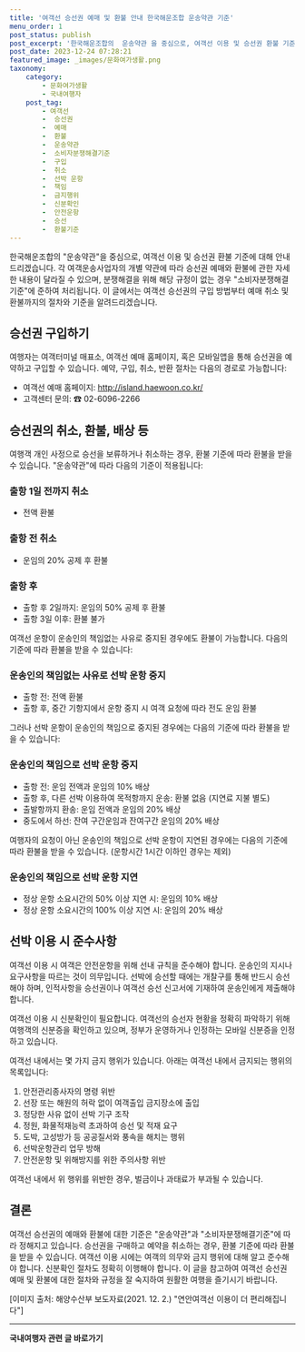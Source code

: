 ```yaml
---
title: '여객선 승선권 예매 및 환불 안내 한국해운조합 운송약관 기준'
menu_order: 1
post_status: publish
post_excerpt: '한국해운조합의  운송약관 을 중심으로, 여객선 이용 및 승선권 환불 기준에 대해 안내드리겠습니다. 각 여객운송사업자의 개별 약관에 따라 승선권 예매와 환불에 관한 자세한 내용이 달라질 수 있으며, 분쟁해결을 위해 해당 규정이 없는 경우  소비자분쟁해결기준 에 준하여 처리됩니다. 이 글에서는 여객선 승선권의 구입 방법부터 예매 취소 및 환불까지의 절차와 기준을 알려드리겠습니다.'
post_date: 2023-12-24 07:28:21
featured_image: _images/문화여가생활.png
taxonomy:
    category:
        - 문화여가생활
        - 국내여행자
    post_tag:
        - 여객선
        -  승선권
        -  예매
        -  환불
        -  운송약관
        -  소비자분쟁해결기준
        -  구입
        -  취소
        -  선박 운항
        -  책임
        -  금지행위
        -  신분확인
        -  안전운항
        -  승선
        -  환불기준
---
```



한국해운조합의 "운송약관"을 중심으로, 여객선 이용 및 승선권 환불 기준에 대해 안내드리겠습니다. 각 여객운송사업자의 개별 약관에 따라 승선권 예매와 환불에 관한 자세한 내용이 달라질 수 있으며, 분쟁해결을 위해 해당 규정이 없는 경우 "소비자분쟁해결기준"에 준하여 처리됩니다. 이 글에서는 여객선 승선권의 구입 방법부터 예매 취소 및 환불까지의 절차와 기준을 알려드리겠습니다.

## 승선권 구입하기

여행자는 여객터미널 매표소, 여객선 예매 홈페이지, 혹은 모바일앱을 통해 승선권을 예약하고 구입할 수 있습니다. 예약, 구입, 취소, 반환 절차는 다음의 경로로 가능합니다:

- 여객선 예매 홈페이지: http://island.haewoon.co.kr/
- 고객센터 문의: ☎ 02-6096-2266

## 승선권의 취소, 환불, 배상 등

여행객 개인 사정으로 승선을 보류하거나 취소하는 경우, 환불 기준에 따라 환불을 받을 수 있습니다. "운송약관"에 따라 다음의 기준이 적용됩니다:

### 출항 1일 전까지 취소

- 전액 환불

### 출항 전 취소

- 운임의 20% 공제 후 환불

### 출항 후

- 출항 후 2일까지: 운임의 50% 공제 후 환불
- 출항 3일 이후: 환불 불가

여객선 운항이 운송인의 책임없는 사유로 중지된 경우에도 환불이 가능합니다. 다음의 기준에 따라 환불을 받을 수 있습니다:

### 운송인의 책임없는 사유로 선박 운항 중지

- 출항 전: 전액 환불
- 출항 후, 중간 기항지에서 운항 중지 시 여객 요청에 따라 전도 운임 환불

그러나 선박 운항이 운송인의 책임으로 중지된 경우에는 다음의 기준에 따라 환불을 받을 수 있습니다:

### 운송인의 책임으로 선박 운항 중지

- 출항 전: 운임 전액과 운임의 10% 배상
- 출항 후, 다른 선박 이용하여 목적항까지 운송: 환불 없음 (지연료 지불 별도)
- 출발항까지 환송: 운임 전액과 운임의 20% 배상
- 중도에서 하선: 잔여 구간운임과 잔여구간 운임의 20% 배상

여행자의 요청이 아닌 운송인의 책임으로 선박 운항이 지연된 경우에는 다음의 기준에 따라 환불을 받을 수 있습니다. (운항시간 1시간 이하인 경우는 제외)

### 운송인의 책임으로 선박 운항 지연

- 정상 운항 소요시간의 50% 이상 지연 시: 운임의 10% 배상
- 정상 운항 소요시간의 100% 이상 지연 시: 운임의 20% 배상

## 선박 이용 시 준수사항

여객선 이용 시 여객은 안전운항을 위해 선내 규칙을 준수해야 합니다. 운송인의 지시나 요구사항을 따르는 것이 의무입니다. 선박에 승선할 때에는 개찰구를 통해 반드시 승선해야 하며, 인적사항을 승선권이나 여객선 승선 신고서에 기재하여 운송인에게 제출해야 합니다.

여객선 이용 시 신분확인이 필요합니다. 여객선의 승선자 현황을 정확히 파악하기 위해 여행객의 신분증을 확인하고 있으며, 정부가 운영하거나 인정하는 모바일 신분증을 인정하고 있습니다.

여객선 내에서는 몇 가지 금지 행위가 있습니다. 아래는 여객선 내에서 금지되는 행위의 목록입니다:

1. 안전관리종사자의 명령 위반
2. 선장 또는 해원의 허락 없이 여객출입 금지장소에 출입
3. 정당한 사유 없이 선박 기구 조작
4. 정원, 화물적재능력 초과하여 승선 및 적재 요구
5. 도박, 고성방가 등 공공질서와 풍속을 해치는 행위
6. 선박운항관리 업무 방해
7. 안전운항 및 위해방지를 위한 주의사항 위반

여객선 내에서 위 행위를 위반한 경우, 벌금이나 과태료가 부과될 수 있습니다.

## 결론

여객선 승선권의 예매와 환불에 대한 기준은 "운송약관"과 "소비자분쟁해결기준"에 따라 정해지고 있습니다. 승선권을 구매하고 예약을 취소하는 경우, 환불 기준에 따라 환불을 받을 수 있습니다. 여객선 이용 시에는 여객의 의무와 금지 행위에 대해 알고 준수해야 합니다. 신분확인 절차도 정확히 이행해야 합니다. 이 글을 참고하여 여객선 승선권 예매 및 환불에 대한 절차와 규정을 잘 숙지하여 원활한 여행을 즐기시기 바랍니다.

[이미지 출처: 해양수산부 보도자료(2021. 12. 2.) "연안여객선 이용이 더 편리해집니다"]
<!-- wp:separator -->
<hr class="wp-block-separator has-alpha-channel-opacity"/>
<!-- /wp:separator -->

<!-- wp:group {"backgroundColor":"base","layout":{"type":"constrained"}} -->
<div class="wp-block-group has-base-background-color has-background"><!-- wp:paragraph {"align":"center","fontSize":"medium"} -->
<p class="has-text-align-center has-large-font-size"><strong>국내여행자 관련 글 바로가기</strong></p>
<!-- /wp:paragraph -->


<!-- wp:latest-posts
{"categories":[{"id":15374,"count":19,"description":"","link":"https://uknowlaw.com/category/%ea%b5%ad%eb%82%b4%ec%97%ac%ed%96%89%ec%9e%90/","name":"국내여행자","slug":"국내여행자","taxonomy":"category","parent":0,"meta":[],"_links":{"self":[{"href":"https://uknowlaw.com/wp-json/wp/v2/categories/15374"}],"collection":[{"href":"https://uknowlaw.com/wp-json/wp/v2/categories"}],"about":[{"href":"https://uknowlaw.com/wp-json/wp/v2/taxonomies/category"}],"wp:post_type":[{"href":"https://uknowlaw.com/wp-json/wp/v2/posts?categories=15374"}],"curies":[{"name":"wp","href":"https://api.w.org/{rel}","templated":true}]}}],"postsToShow":100,"excerptLength":28,"postLayout":"grid","columns":2,"featuredImageAlign":"left","featuredImageSizeSlug":"large","fontSize":"small"} /--></div>
<!-- /wp:group -->